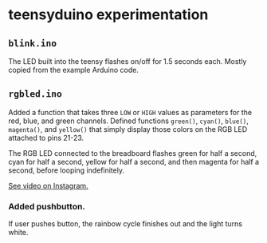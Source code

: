 # teensyduino experimentation

## `blink.ino`

The LED built into the teensy flashes on/off for 1.5 seconds each. Mostly copied from the example Arduino code.

## `rgbled.ino`

Added a function that takes three `LOW` or `HIGH` values as parameters for the red, blue, and green channels. Defined functions `green()`, `cyan()`, `blue()`, `magenta()`, and `yellow()` that simply display those colors on the RGB LED attached to pins 21-23.

The RGB LED connected to the breadboard flashes green for half a second, cyan for half a second, yellow for half a second, and then magenta for half a second, before looping indefinitely.

[See video on Instagram.](https://www.instagram.com/p/Bb7tOeYAvTN/?taken-by=kenziebottoms)

### Added pushbutton.

If user pushes button, the rainbow cycle finishes out and the light turns white.